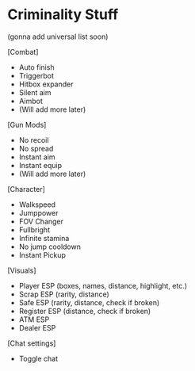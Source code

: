# Criminality Stuff
(gonna add universal list soon)

[Combat]
  * Auto finish
  * Triggerbot
  * Hitbox expander
  * Silent aim
  * Aimbot
  * (Will add more later)

[Gun Mods]
  * No recoil
  * No spread
  * Instant aim
  * Instant equip
  * (Will add more later)

[Character]
  * Walkspeed
  * Jumppower
  * FOV Changer
  * Fullbright
  * Infinite stamina
  * No jump cooldown
  * Instant Pickup
  
[Visuals]
  * Player ESP (boxes, names, distance, highlight, etc.)
  * Scrap ESP (rarity, distance)
  * Safe ESP (rarity, distance, check if broken)
  * Register ESP (distance, check if broken)
  * ATM ESP
  * Dealer ESP

[Chat settings]
  * Toggle chat
